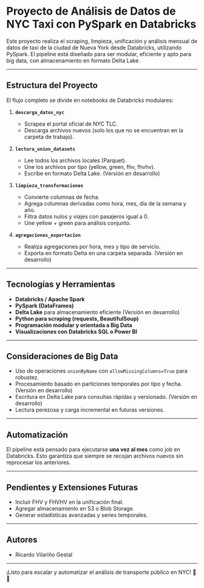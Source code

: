 # Proyecto de Análisis de Datos de NYC Taxi con PySpark en Databricks

Este proyecto realiza el scraping, limpieza, unificación y análisis mensual de datos de taxi de la ciudad de Nueva York desde Databricks, utilizando PySpark. El pipeline está diseñado para ser modular, eficiente y apto para big data, con almacenamiento en formato Delta Lake.

---

## Estructura del Proyecto

El flujo completo se divide en notebooks de Databricks modulares:

1. **`descarga_datos_nyc`**

   * Scrapea el portal oficial de NYC TLC.
   * Descarga archivos nuevos (solo los que no se encuentran en la carpeta de trabajo).

2. **`lectura_union_datasets`**

   * Lee todos los archivos locales (Parquet).
   * Une los archivos por tipo (yellow, green, fhv, fhvhv).
   * Escribe en formato Delta Lake. (Versión en desarrollo)

3. **`limpieza_transformaciones`**

   * Convierte columnas de fecha.
   * Agrega columnas derivadas como hora, mes, día de la semana y año.
   * Filtra datos nulos y viajes con pasajeros igual a 0.
   * Une yellow + green para análisis conjunto.

4. **`agregaciones_exportacion`**

   * Realiza agregaciones por hora, mes y tipo de servicio.
   * Exporta en formato Delta en una carpeta separada. (Versión en desarrollo)

---

## Tecnologías y Herramientas

* **Databricks / Apache Spark**
* **PySpark (DataFrames)**
* **Delta Lake** para almacenamiento eficiente (Versión en desarrollo)
* **Python para scraping (requests, BeautifulSoup)**
* **Programación modular y orientada a Big Data**
* **Visualizaciones con Databricks SQL o Power BI**

---

## Consideraciones de Big Data

* Uso de operaciones `unionByName` con `allowMissingColumns=True` para robustez.
* Procesamiento basado en particiones temporales por tipo y fecha. (Versión en desarrollo)
* Escritura en Delta Lake para consultas rápidas y versionado. (Versión en desarrollo)
* Lectura perezosa y carga incremental en futuras versiones.

---

## Automatización

El pipeline está pensado para ejecutarse **una vez al mes** como job en Databricks. Esto garantiza que siempre se recojan archivos nuevos sin reprocesar los anteriores.

---

## Pendientes y Extensiones Futuras

* Incluir FHV y FHVHV en la unificación final.
* Agregar almacenamiento en S3 o Blob Storage.
* Generar estadísticas avanzadas y series temporales.

---

## Autores

* Ricardo Vilariño Gestal

---

¡Listo para escalar y automatizar el análisis de transporte público en NYC! 🌆🚕

